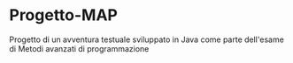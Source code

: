 # Progetto-MAP
Progetto di un avventura testuale sviluppato in Java come parte dell'esame di Metodi avanzati di programmazione
